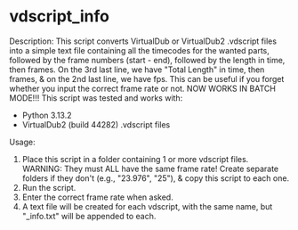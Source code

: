 # vdscript_info

Description:
This script converts VirtualDub or VirtualDub2 .vdscript files into a simple text file containing all the timecodes for the wanted parts, followed by the frame numbers (start - end), followed by the length in time, then frames. On the 3rd last line, we have "Total Length" in time, then frames, & on the 2nd last line, we have fps. This can be useful if you forget whether you input the correct frame rate or not.
NOW WORKS IN BATCH MODE!!!
This script was tested and works with:
- Python 3.13.2
- VirtualDub2 (build 44282) .vdscript files

Usage:
1. Place this script in a folder containing 1 or more vdscript files.
   WARNING: They must ALL have the same frame rate! Create separate 
   folders if they don't (e.g., "23.976", "25"), & copy this script 
   to each one.
2. Run the script.
3. Enter the correct frame rate when asked.
4. A text file will be created for each vdscript, with the same name, 
   but "_info.txt" will be appended to each.